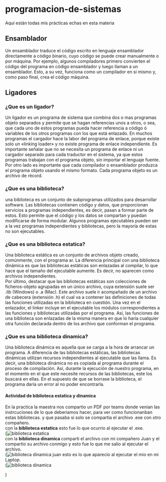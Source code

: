 # programacion-de-sistemas
Aquí están todas mis prácticas echas en esta materia
## Ensamblador
Un ensamblador traduce el código escrito en lenguaje ensamblador directamente a código binario, cuyo código se puede crear manualmente o por máquina. Por ejemplo, algunos compiladores primero convierten el código del programa en código ensamblador y luego llaman a un ensamblador. Esto, a su vez, funciona como un compilador en sí mismo y, como paso final, crea el código máquina. <br>
## Ligadores
### ¿Que es un ligador?
Un ligador es un programa de sistema que combina dos o mas programas objeto separados y permite que se hagan referencias unos a otros, o sea, que cada uno de estos programas pueda hacer referencia a código ó variables de los otros programas con los que está enlazado. En muchos programas el cargador hace la labor del programa de enlace, porque existe solo un «linking loader» y no existe programa de enlace independiente. Es importante señalar que no se necesita un programa de enlace ni un cargador separado para cada traductor en el sistema, ya que estos programas trabajan con el programa objeto, sin importar el lenguaje fuente. Por otro lado es importante que cada compilador o ensamblador produzca el programa objeto usando el mismo formato. Cada programa objeto es un archivo de récord.<br>
### ¿Que es una biblioteca?
una biblioteca es un conjunto de subprogramas utilizados para desarrollar software. Las bibliotecas contienen código y datos, que proporcionan servicios a programas independientes, es decir, pasan a formar parte de estos. Esto permite que el código y los datos se compartan y puedan modificarse de forma modular. Algunos programas ejecutables pueden ser a la vez programas independientes y bibliotecas, pero la mayoría de estas no son ejecutables.<br>
### ¿Que es una biblioteca estatica?
Una biblioteca estática es un conjunto de archivos objeto creado, comúnmente, con el programa ar. La diferencia principal con una biblioteca dinámica es que las bibliotecas estáticas son enlazadas al compilar, lo que hace que el tamaño del ejecutable aumente. Es decir, no aparecen como archivos independientes.<br>
Por último, destacar que las bibliotecas estáticas son colecciones de ficheros-objeto agrupadas en un único archivo, cuya extensión suele ser .lib (Windows) o .a (Mac). Este archivo suele ir acompañado de un archivo de cabecera (extensión .h) el cual va a contener las definiciones de todas las funciones utilizadas en la biblioteca en cuestión. Una vez en el enlazador, el linker incluye en el ejecutable los módulos correspondientes a las funciones y bibliotecas utilizadas por el programa. Así, las funciones de una biblioteca son enlazadas de la misma manera en que lo haría cualquier otra función declarada dentro de los archivo que conforman el programa.<br>
### ¿Que es una biblioteca dinamica?
Una biblioteca dinámica es aquella que se carga a la hora de arrancar un programa. A diferencia de las bibliotecas estáticas, las bibliotecas dinámicas utilizan recursos independientes al ejecutable que las llama. Es decir, una biblioteca dinámica no es copiada al programa durante el proceso de compilación. Así, durante la ejecución de nuestro programa, en el momento en el que este necesite recursos de las bibliotecas, este los buscará en ellas. En el supuesto de que se borrase la biblioteca, el programa daría un error al no poder encontrarla.<br>
#### Actividad de biblioteca estatica y dinamica
En la practica la maestra nos compartio un PDF por teams donde venian las instrcuciones de lo que deberiamos hacer, para ver como funcionanban estas bibliotecas. y que pasaba si solo se compartia el archivo .exe con otro compañero.<br>
con la <strong>biblioteca estatica</strong> esto fue lo que ocurrio al ejecutar el .exe.<br>
(![biblioteca estatica](https://user-images.githubusercontent.com/113700163/190680485-773bac7a-17c0-400c-8eb6-77a1e524dcd1.png)<br>
con la <strong>biblioteca dinamica </strong> comparti el archivo con mi compañero Juan y el compartio su archivo conmigo y esto fue lo que me salio al ejecutar el archivo.<br>
(![biblioteca dinamica juan](https://user-images.githubusercontent.com/113700163/190681078-bd732e24-0567-4360-a5a6-a32e61089762.png)
esto es lo que aparecio al ejecutar el mio en mi Laptop.<br>
(![biblioteca dinamica](https://user-images.githubusercontent.com/113700163/190681324-253d8dae-277b-4952-a057-99a030dbd9d8.png)


)
